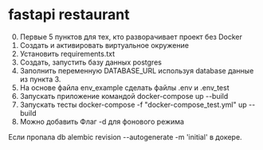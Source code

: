 # fastapi restaurant
0. Первые 5 пунктов для тех, кто разворачивает проект без Docker
1. Создать и активировать виртуальное окружение
2. Установить requirements.txt
3. Создать, запустить базу данных postgres 
4. Заполнить переменную DATABASE_URL используя database данные из пункта 3.
5. На основе файла env_example сделать файлы .env и .env_test 
6. Запускать приложение командой docker-compose up --build 
7. Запускать тесты docker-compose -f "docker-compose_test.yml" up --build
8. Можно добавить Флаг -d для фонового режима

Если пропала db alembic revision --autogenerate -m 'initial' в докере.
